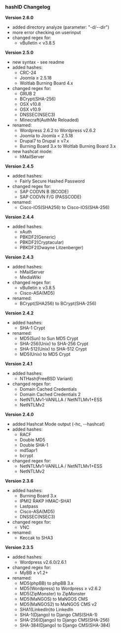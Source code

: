 ### hashID Changelog

**Version 2.6.0**
* added directory analyze (parameter: "-d/--dir")
* more error checking on userinput
* changed regex for:
	* vBulletin < v3.8.5

**Version 2.5.0**
* new syntax - see readme
* added hashes:
	* CRC-24
	* Joomla ≥ 2.5.18
	* Woltlab Burning Board 4.x
* changed regex for:
	* GRUB 2
	* BCrypt(SHA-256)
	* OSX v10.8
	* OSX v10.9
	* DNSSEC(NSEC3)
	* Minecraft(AuthMe Reloaded)
* renamed:
	* Wordpress 2.6.2 to Wordpress v2.6.2
	* Joomla to Joomla < 2.5.18
	* Drupal7 to Drupal ≥ v7.x
	* Burning Board 3.x to Woltlab Burning Board 3.x
* new hashcat mode:
	* hMailServer

**Version 2.4.5**
* added hashes:
	* Fairly Secure Hashed Password
* changed regex for:
	* SAP CODVN B (BCODE)
	* SAP CODVN F/G (PASSCODE)
* renamed:
	* Cisco-IOS(SHA256) to Cisco-IOS(SHA-256)
	
**Version 2.4.4**
* added hashes:
	* xAuth
	* PBKDF2(Generic)
	* PBKDF2(Cryptacular)
	* PBKDF2(Dwayne Litzenberger)

**Version 2.4.3**
* added hashes:
	* hMailServer
	* MediaWiki
* changed regex for:
	* vBulletin ≥ v3.8.5
	* Cisco-ASA(MD5)
* renamed:
	* BCrypt(SHA256) to BCrypt(SHA-256)
	
**Version 2.4.2**
* added hashes:
	* SHA-1 Crypt
* renamed:
	* MD5(Sun) to Sun MD5 Crypt
	* SHA-256(Unix) to SHA-256 Crypt
	* SHA-512(Unix) to SHA-512 Crypt
	* MD5(Unix) to MD5 Crypt

**Version 2.4.1**
* added hashes:
	* NTHash(FreeBSD Variant)
* changed regex for:
	* Domain Cached Credentials
	* Domain Cached Credentials 2
	* NetNTLMv1-VANILLA / NetNTLMv1+ESS
	* NetNTLMv2

**Version 2.4.0**
* added Hashcat Mode output (-hc, --hashcat)
* added hashes:
	* RACF
	* Double MD5
	* Double SHA-1
	* md5apr1
	* bcrypt
* changed regex for:
	* NetNTLMv1-VANILLA / NetNTLMv1+ESS
	* NetNTLMv2
	
**Version 2.3.6**
* added hashes:
	* Burning Board 3.x
	* IPMI2 RAKP HMAC-SHA1
	* Lastpass
	* Cisco-ASA(MD5)
	* DNSSEC(NSEC3)
* changed regex for:
	* VNC
* renamed:
	* Keccak to SHA3

**Version 2.3.5**	
* added hashes:
	* Wordpress v2.6.0/2.6.1
* changed regex for:
	* MyBB ≥ v1.2+
* renamed:
	* MD5(phpBB) to phpBB 3.x
	* MD5(Wordpress) to Wordpress ≥ v2.6.2
	* MD5(ZipMonster) to ZipMonster
	* MD5(MaNGOS) to MaNGOS CMS
	* MD5(MaNGOS2) to MaNGOS CMS v2
	* SHA1(LinkedIn)to LinkedIn
	* SHA-1(Django) to Django CMS(SHA-1)
	* SHA-256(Django) to Django CMS(SHA-256)
	* SHA-384(Django) to Django CMS(SHA-384)